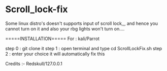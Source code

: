 # Scroll_lock-fix
Some linux distro's doesn't supports input of scroll lock,,, and hence you cannot turn on it and also your rbg lights won't turn on.... 

=====INSTALLATION=====
For : kali/Parrot

step 0 : git clone it
step 1 : open terminal and type   cd ScrollLockFix.sh
step 2 : enter your choice it will automatically fix this 

Credits :- Redskull/127.0.0.1
